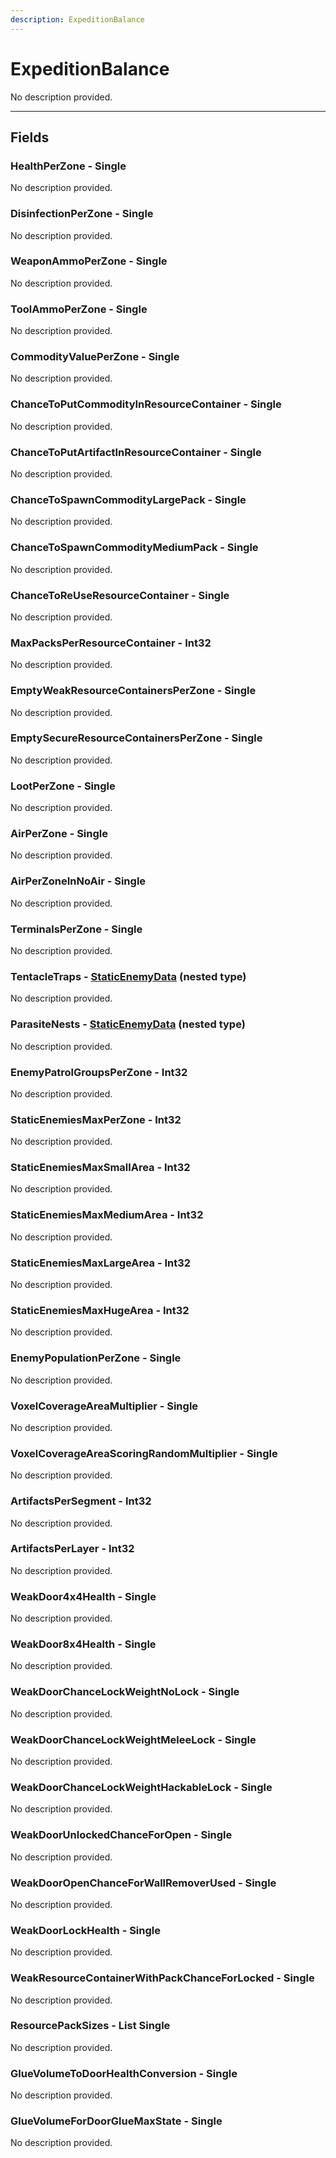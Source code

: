 ```yaml
---
description: ExpeditionBalance
---
```


# ExpeditionBalance

No description provided.

***

## Fields

### HealthPerZone - Single

No description provided.

### DisinfectionPerZone - Single

No description provided.

### WeaponAmmoPerZone - Single

No description provided.

### ToolAmmoPerZone - Single

No description provided.

### CommodityValuePerZone - Single

No description provided.

### ChanceToPutCommodityInResourceContainer - Single

No description provided.

### ChanceToPutArtifactInResourceContainer - Single

No description provided.

### ChanceToSpawnCommodityLargePack - Single

No description provided.

### ChanceToSpawnCommodityMediumPack - Single

No description provided.

### ChanceToReUseResourceContainer - Single

No description provided.

### MaxPacksPerResourceContainer - Int32

No description provided.

### EmptyWeakResourceContainersPerZone - Single

No description provided.

### EmptySecureResourceContainersPerZone - Single

No description provided.

### LootPerZone - Single

No description provided.

### AirPerZone - Single

No description provided.

### AirPerZoneInNoAir - Single

No description provided.

### TerminalsPerZone - Single

No description provided.

### TentacleTraps - [StaticEnemyData](../nested-types/StaticEnemyData.md) (nested type)

No description provided.

### ParasiteNests - [StaticEnemyData](../nested-types/StaticEnemyData.md) (nested type)

No description provided.

### EnemyPatrolGroupsPerZone - Int32

No description provided.

### StaticEnemiesMaxPerZone - Int32

No description provided.

### StaticEnemiesMaxSmallArea - Int32

No description provided.

### StaticEnemiesMaxMediumArea - Int32

No description provided.

### StaticEnemiesMaxLargeArea - Int32

No description provided.

### StaticEnemiesMaxHugeArea - Int32

No description provided.

### EnemyPopulationPerZone - Single

No description provided.

### VoxelCoverageAreaMultiplier - Single

No description provided.

### VoxelCoverageAreaScoringRandomMultiplier - Single

No description provided.

### ArtifactsPerSegment - Int32

No description provided.

### ArtifactsPerLayer - Int32

No description provided.

### WeakDoor4x4Health - Single

No description provided.

### WeakDoor8x4Health - Single

No description provided.

### WeakDoorChanceLockWeightNoLock - Single

No description provided.

### WeakDoorChanceLockWeightMeleeLock - Single

No description provided.

### WeakDoorChanceLockWeightHackableLock - Single

No description provided.

### WeakDoorUnlockedChanceForOpen - Single

No description provided.

### WeakDoorOpenChanceForWallRemoverUsed - Single

No description provided.

### WeakDoorLockHealth - Single

No description provided.

### WeakResourceContainerWithPackChanceForLocked - Single

No description provided.

### ResourcePackSizes - List Single

No description provided.

### GlueVolumeToDoorHealthConversion - Single

No description provided.

### GlueVolumeForDoorGlueMaxState - Single

No description provided.
